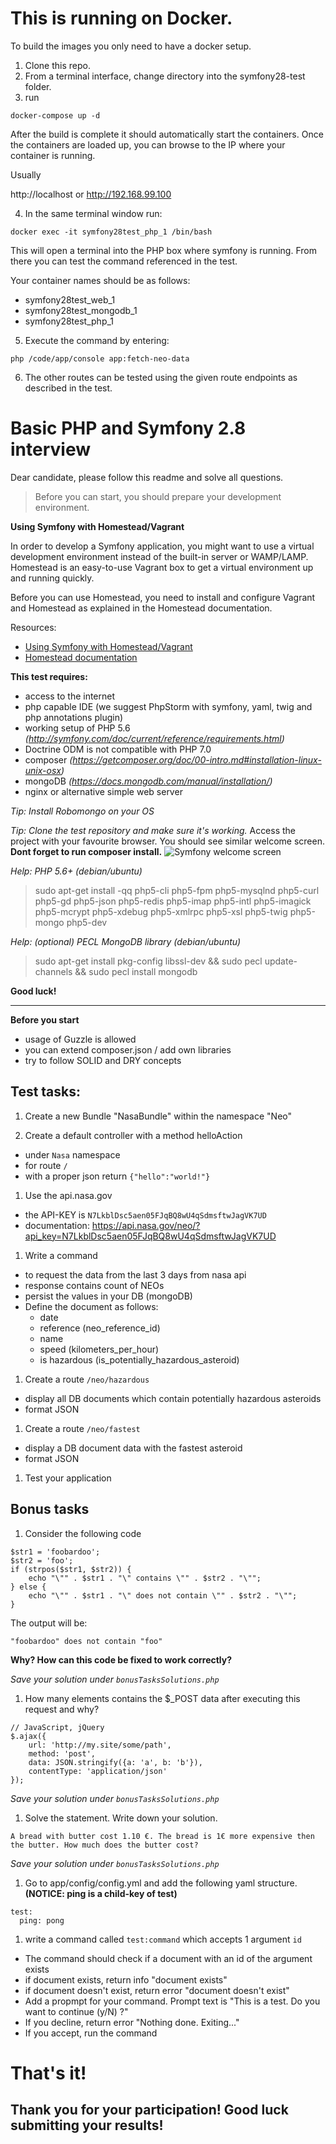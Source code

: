# This is running on Docker.

To build the images you only need to have a docker setup.

1.  Clone this repo.
2.  From a terminal interface, change directory into the symfony28-test folder.
3.  run
```
docker-compose up -d
```
After the build is complete it should automatically start the containers.
Once the containers are loaded up, you can browse to the IP where your
container is running.

Usually

http://localhost
or
http://192.168.99.100

4. In the same terminal window run:
```
docker exec -it symfony28test_php_1 /bin/bash
```
This will open a terminal into the PHP box where symfony is running. From there you
can test the command referenced in the test.

Your container names should be as follows:
- symfony28test_web_1
- symfony28test_mongodb_1
- symfony28test_php_1

5. Execute the command by entering:
```
php /code/app/console app:fetch-neo-data
```
6. The other routes can be tested using the given route endpoints as described in the test.




# Basic PHP and Symfony 2.8 interview

Dear candidate, please follow this readme and solve all questions.

> Before you can start, you should prepare your development environment.

**Using Symfony with Homestead/Vagrant**

In order to develop a Symfony application, you might want to use a virtual development environment instead of the built-in server or WAMP/LAMP. Homestead is an easy-to-use Vagrant box to get a virtual environment up and running quickly.

Before you can use Homestead, you need to install and configure Vagrant and Homestead as explained in the Homestead documentation.

Resources:
- [Using Symfony with Homestead/Vagrant](http://symfony.com/doc/current/cookbook/workflow/homestead.html)
- [Homestead documentation](http://laravel.com/docs/homestead#installation-and-setup)


**This test requires:**
- access to the internet
- php capable IDE (we suggest PhpStorm with symfony, yaml, twig and php annotations plugin)
- working setup of PHP 5.6 *(http://symfony.com/doc/current/reference/requirements.html)*
- Doctrine ODM is not compatible with PHP 7.0
- composer *(https://getcomposer.org/doc/00-intro.md#installation-linux-unix-osx)*
- mongoDB *(https://docs.mongodb.com/manual/installation/)*
- nginx or alternative simple web server

*Tip: Install Robomongo on your OS*

*Tip: Clone the test repository and make sure it's working.*
Access the project with your favourite browser. You should see similar welcome screen. **Dont forget to run composer install.**
![Symfony welcome screen](https://raw.githubusercontent.com/OskHa/php_interview_test/master/symfony_screenshot.png)

*Help: PHP 5.6+ (debian/ubuntu)*
> sudo apt-get install -qq php5-cli php5-fpm php5-mysqlnd php5-curl php5-gd php5-json php5-redis php5-imap php5-intl php5-imagick php5-mcrypt php5-xdebug php5-xmlrpc php5-xsl php5-twig php5-mongo php5-dev

*Help: (optional) PECL MongoDB library (debian/ubuntu)*
> sudo apt-get install pkg-config libssl-dev && sudo pecl update-channels && sudo pecl install mongodb

**Good luck!**


--------


**Before you start**
- usage of Guzzle is allowed
- you can extend composer.json / add own libraries
- try to follow SOLID and DRY concepts


## Test tasks:


1. Create a new Bundle "NasaBundle" within the namespace "Neo"

1. Create a default controller with a method helloAction
  * under `Nasa` namespace
  * for route `/`
  * with a proper json return `{"hello":"world!"}`

1. Use the api.nasa.gov
  * the API-KEY is `N7LkblDsc5aen05FJqBQ8wU4qSdmsftwJagVK7UD`
  * documentation: https://api.nasa.gov/neo/?api_key=N7LkblDsc5aen05FJqBQ8wU4qSdmsftwJagVK7UD

1. Write a command
  * to request the data from the last 3 days from nasa api
  * response contains count of NEOs
  * persist the values in your DB (mongoDB)
  * Define the document as follows:
    * date
    * reference (neo_reference_id)
    * name
    * speed (kilometers_per_hour)
    * is hazardous (is_potentially_hazardous_asteroid)

1. Create a route `/neo/hazardous`
  * display all DB documents which contain potentially hazardous asteroids
  * format JSON

1. Create a route `/neo/fastest`
  * display a DB document data with the fastest asteroid
  * format JSON

1. Test your application



## Bonus tasks

1. Consider the following code
  ```
  $str1 = 'foobardoo';
  $str2 = 'foo';
  if (strpos($str1, $str2)) {
      echo "\"" . $str1 . "\" contains \"" . $str2 . "\"";
  } else {
      echo "\"" . $str1 . "\" does not contain \"" . $str2 . "\"";
  }
  ```

  The output will be:

  `"foobardoo" does not contain "foo"`

  **Why? How can this code be fixed to work correctly?**

  *Save your solution under `bonusTasksSolutions.php`*

1. How many elements contains the $_POST data after executing this request and why?

  ```
  // JavaScript, jQuery
  $.ajax({
      url: 'http://my.site/some/path',
      method: 'post',
      data: JSON.stringify({a: 'a', b: 'b'}),
      contentType: 'application/json'
  });
  ```

  *Save your solution under `bonusTasksSolutions.php`*

1. Solve the statement. Write down your solution.

  ```
  A bread with butter cost 1.10 €. The bread is 1€ more expensive then the butter. How much does the butter cost?
  ```

  *Save your solution under `bonusTasksSolutions.php`*

1. Go to app/config/config.yml and add the following yaml structure. **(NOTICE: ping is a child-key of test)**
  ```
  test:
    ping: pong
  ```

1. write a command called `test:command` which accepts 1 argument `id`
  * The command should check if a document with an id of the argument exists
  * if document exists, return info "document exists"
  * if document doesn't exist, return error "document doesn't exist"
  * Add a propmpt for your command. Prompt text is "This is a test. Do you want to continue (y/N) ?"
  * If you decline, return error "Nothing done. Exiting..."
  * If you accept, run the command


# That's it!
## Thank you for your participation! Good luck submitting your results!

